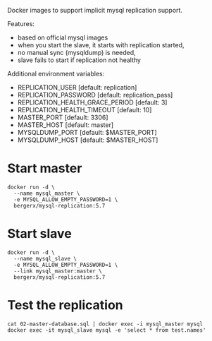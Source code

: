 Docker images to support implicit mysql replication support.

Features:
* based on official mysql images
* when you start the slave, it starts with replication started,
* no manual sync (mysqldump) is needed,
* slave fails to start if replication not healthy

Additional environment variables:
* REPLICATION_USER [default: replication]
* REPLICATION_PASSWORD [default: replication_pass]
* REPLICATION_HEALTH_GRACE_PERIOD [default: 3]
* REPLICATION_HEALTH_TIMEOUT [default: 10]
* MASTER_PORT [default: 3306]
* MASTER_HOST [default: master]
* MYSQLDUMP_PORT [default: $MASTER_PORT]
* MYSQLDUMP_HOST [default: $MASTER_HOST]

# Start master

```
docker run -d \
  --name mysql_master \
  -e MYSQL_ALLOW_EMPTY_PASSWORD=1 \
  bergerx/mysql-replication:5.7
```

# Start slave

```
docker run -d \
  --name mysql_slave \
  -e MYSQL_ALLOW_EMPTY_PASSWORD=1 \
  --link mysql_master:master \
  bergerx/mysql-replication:5.7
```

# Test the replication
```
cat 02-master-database.sql | docker exec -i mysql_master mysql
docker exec -it mysql_slave mysql -e 'select * from test.names'
```
